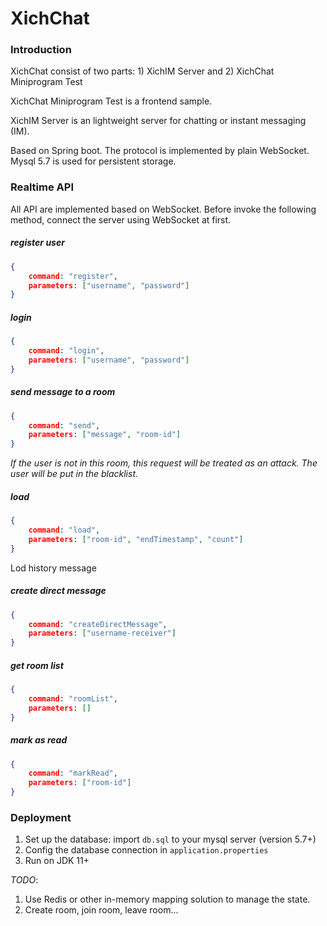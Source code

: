 # XichChat

### Introduction

XichChat consist of two parts: 1) XichIM Server and 2) XichChat Miniprogram Test

XichChat Miniprogram Test is a frontend sample.

XichIM Server is an lightweight server for chatting or instant messaging (IM).

Based on Spring boot. The protocol is implemented by plain WebSocket. Mysql 5.7 is used for persistent storage.

 

### Realtime API

All API are implemented based on WebSocket. Before invoke the following method, connect the server using WebSocket at first.

##### register user

```json
{
    command: "register",
    parameters: ["username", "password"]
}
```

##### login

```json
{
    command: "login",
    parameters: ["username", "password"]
}
```

##### send message to a room

```json
{
    command: "send",
    parameters: ["message", "room-id"]
}
```

*If the user is not in this room, this request will be treated as an attack. The user will be put in the blacklist.*

##### load

```json
{
    command: "load",
    parameters: ["room-id", "endTimestamp", "count"]
}
```

Lod history message

##### create direct message

```JSON
{
    command: "createDirectMessage",
    parameters: ["username-receiver"]
}
```

##### get room list

```JSON
{
    command: "roomList",
    parameters: []
}
```

##### mark as read

```JSON
{
    command: "markRead",
    parameters: ["room-id"]
}
```





### Deployment

1. Set up the database: import `db.sql` to your mysql server (version 5.7+)
2. Config the database connection in `application.properties`
3. Run on JDK 11+



*TODO*: 

1. Use Redis or other in-memory mapping solution to manage the state. 
2. Create room, join room, leave room...
